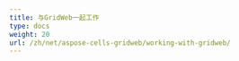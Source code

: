 ```yaml
---
title: 与GridWeb一起工作
type: docs
weight: 20
url: /zh/net/aspose-cells-gridweb/working-with-gridweb/
---
```



